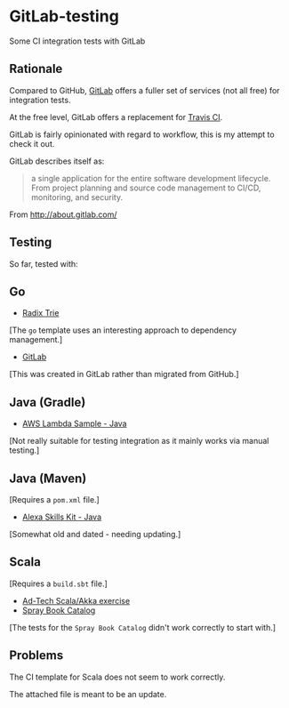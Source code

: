 # GitLab-testing

Some CI integration tests with GitLab

## Rationale

Compared to GitHub, [GitLab](http://gitlab.com/) offers a fuller set of services
(not all free) for integration tests.

At the free level, GitLab offers a replacement for [Travis CI](http://travis-ci.org/).

GitLab is fairly opinionated with regard to workflow, this is my attempt to
check it out.

GitLab describes itself as:

> a single application for the entire software development lifecycle. From
> project planning and source code management to CI/CD, monitoring, and security.

From http://about.gitlab.com/

## Testing

So far, tested with:

## Go

* [Radix Trie](http://github.com/mramshaw/radix-trie)

[The `go` template uses an interesting approach to dependency management.]

* [GitLab](http://gitlab.com/mramshaw/gitlab)

[This was created in GitLab rather than migrated from GitHub.]

## Java (Gradle)

* [AWS Lambda Sample - Java](http://github.com/mramshaw/aws-lambda-sample)

[Not really suitable for testing integration as it mainly works via manual testing.]

## Java (Maven)

[Requires a `pom.xml` file.]

* [Alexa Skills Kit - Java](http://github.com/mramshaw/alexa-skills-kit-java)

[Somewhat old and dated - needing updating.]

## Scala

[Requires a `build.sbt` file.]

* [Ad-Tech Scala/Akka exercise](http://github.com/mramshaw/ad-tech)
* [Spray Book Catalog](http://github.com/mramshaw/spray-book-catalog)

[The tests for the `Spray Book Catalog` didn't work correctly to start with.]

## Problems

The CI template for Scala does not seem to work correctly.

The attached file is meant to be an update.
